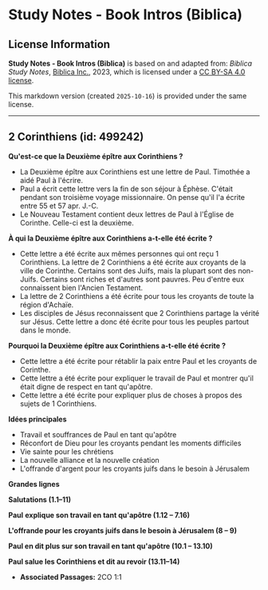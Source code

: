 # Study Notes - Book Intros (Biblica)

## License Information

**Study Notes - Book Intros (Biblica)** is based on and adapted from: _Biblica Study Notes_, [Biblica Inc.](https://www.biblica.com/), 2023, which is licensed under a [CC BY-SA 4.0 license](https://creativecommons.org/licenses/by-sa/4.0/legalcode.en).

This markdown version (created `2025-10-16`) is provided under the same license.



--------------------------------

## 2 Corinthiens (id: 499242)

**Qu'est\-ce que la Deuxième épître aux Corinthiens ?**

* La Deuxième épître aux Corinthiens est une lettre de Paul. Timothée a aidé Paul à l'écrire.
* Paul a écrit cette lettre vers la fin de son séjour à Éphèse. C'était pendant son troisième voyage missionnaire. On pense qu'il l'a écrite entre 55 et 57 apr. J.\-C.
* Le Nouveau Testament contient deux lettres de Paul à l'Église de Corinthe. Celle\-ci est la deuxième.

**À qui la Deuxième épître aux Corinthiens a\-t\-elle été écrite ?**

* Cette lettre a été écrite aux mêmes personnes qui ont reçu 1 Corinthiens. La lettre de 2 Corinthiens a été écrite aux croyants de la ville de Corinthe. Certains sont des Juifs, mais la plupart sont des non\-Juifs. Certains sont riches et d'autres sont pauvres. Peu d'entre eux connaissent bien l'Ancien Testament.
* La lettre de 2 Corinthiens a été écrite pour tous les croyants de toute la région d'Achaïe.
* Les disciples de Jésus reconnaissent que 2 Corinthiens partage la vérité sur Jésus. Cette lettre a donc été écrite pour tous les peuples partout dans le monde.

**Pourquoi la Deuxième épître aux Corinthiens a\-t\-elle été écrite ?**

* Cette lettre a été écrite pour rétablir la paix entre Paul et les croyants de Corinthe.
* Cette lettre a été écrite pour expliquer le travail de Paul et montrer qu'il était digne de respect en tant qu'apôtre.
* Cette lettre a été écrite pour expliquer plus de choses à propos des sujets de 1 Corinthiens.

**Idées principales**

* Travail et souffrances de Paul en tant qu'apôtre
* Réconfort de Dieu pour les croyants pendant les moments difficiles
* Vie sainte pour les chrétiens
* La nouvelle alliance et la nouvelle création
* L'offrande d'argent pour les croyants juifs dans le besoin à Jérusalem

**Grandes lignes**

**Salutations (1\.1–11\)**

**Paul** **explique son travail en tant qu'apôtre (1\.12 – 7\.16\)**

**L'offrande pour les croyants juifs dans le besoin à Jérusalem (8 – 9\)**

**Paul en dit plus sur son travail en tant qu'apôtre (10\.1 – 13\.10\)**

**Paul salue les Corinthiens et dit au revoir (13\.11–14\)**

* **Associated Passages:** 2CO 1:1

